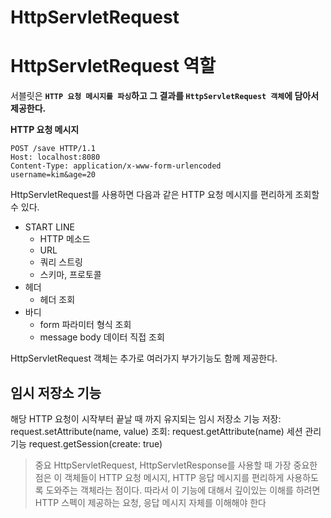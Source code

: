 HttpServletRequest
=====================
# HttpServletRequest 역할
서블릿은 **`HTTP 요청 메시지를 파싱`하고 그 결과를 `HttpServletRequest 객체`에 담아서 제공한다.**       
   
**HTTP 요청 메시지**  
```http
POST /save HTTP/1.1
Host: localhost:8080
Content-Type: application/x-www-form-urlencoded
username=kim&age=20
```
HttpServletRequest를 사용하면 다음과 같은 HTTP 요청 메시지를 편리하게 조회할 수 있다.

* START LINE
  * HTTP 메소드
  * URL
  * 쿼리 스트링
  * 스키마, 프로토콜
* 헤더
  * 헤더 조회
* 바디
  * form 파라미터 형식 조회
  * message body 데이터 직접 조회
  
HttpServletRequest 객체는 추가로 여러가지 부가기능도 함께 제공한다.

## 임시 저장소 기능
해당 HTTP 요청이 시작부터 끝날 때 까지 유지되는 임시 저장소 기능
저장: request.setAttribute(name, value)
조회: request.getAttribute(name)
세션 관리 기능
request.getSession(create: true)
> 중요
> HttpServletRequest, HttpServletResponse를 사용할 때 가장 중요한 점은 이 객체들이 HTTP 요청
메시지, HTTP 응답 메시지를 편리하게 사용하도록 도와주는 객체라는 점이다. 따라서 이 기능에 대해서
깊이있는 이해를 하려면 HTTP 스펙이 제공하는 요청, 응답 메시지 자체를 이해해야 한다
